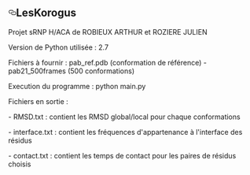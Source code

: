 
<!DOCTYPE html>
<html lang="en">
  <body>

  
  <div id="readme" class="readme blob instapaper_body">
    <article class="markdown-body entry-content" itemprop="text"><h1><a id="user-content-leskorogus" class="anchor" href="#leskorogus" aria-hidden="true"><svg aria-hidden="true" class="octicon octicon-link" height="16" version="1.1" viewBox="0 0 16 16" width="16"><path fill-rule="evenodd" d="M4 9h1v1H4c-1.5 0-3-1.69-3-3.5S2.55 3 4 3h4c1.45 0 3 1.69 3 3.5 0 1.41-.91 2.72-2 3.25V8.59c.58-.45 1-1.27 1-2.09C10 5.22 8.98 4 8 4H4c-.98 0-2 1.22-2 2.5S3 9 4 9zm9-3h-1v1h1c1 0 2 1.22 2 2.5S13.98 12 13 12H9c-.98 0-2-1.22-2-2.5 0-.83.42-1.64 1-2.09V6.25c-1.09.53-2 1.84-2 3.25C6 11.31 7.55 13 9 13h4c1.45 0 3-1.69 3-3.5S14.5 6 13 6z"></path></svg></a>LesKorogus</h1>
<p>Projet sRNP H/ACA de ROBIEUX ARTHUR et ROZIERE JULIEN</p>
<p>Version de Python utilisée : 2.7</p>
<p>Fichiers à fournir : pab_ref.pdb (conformation de référence) - pab21_500frames (500 conformations)</p>
<p>Execution du programme : python main.py</p>
<p> </p>
<p>Fichiers en sortie :</p>
<p> - RMSD.txt : contient les RMSD global/local pour chaque conformations</p>
<p> - interface.txt : contient les fréquences d'appartenance à l'interface des résidus</p>
<p> - contact.txt : contient les temps de contact pour les paires de résidus choisis</p>
</article>
  </div>

  </body>
</html>

